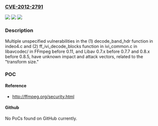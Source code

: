 ### [CVE-2012-2791](https://cve.mitre.org/cgi-bin/cvename.cgi?name=CVE-2012-2791)
![](https://img.shields.io/static/v1?label=Product&message=n%2Fa&color=blue)
![](https://img.shields.io/static/v1?label=Version&message=n%2Fa&color=blue)
![](https://img.shields.io/static/v1?label=Vulnerability&message=n%2Fa&color=brighgreen)

### Description

Multiple unspecified vulnerabilities in the (1) decode_band_hdr function in indeo4.c and (2) ff_ivi_decode_blocks function in ivi_common.c in libavcodec/ in FFmpeg before 0.11, and Libav 0.7.x before 0.7.7 and 0.8.x before 0.8.5, have unknown impact and attack vectors, related to the "transform size."

### POC

#### Reference
- http://ffmpeg.org/security.html

#### Github
No PoCs found on GitHub currently.

